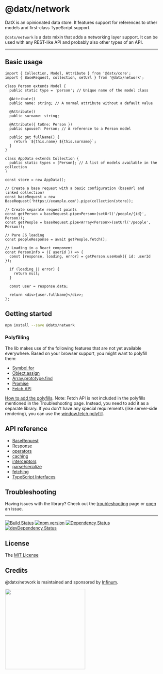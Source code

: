 # @datx/network

DatX is an opinionated data store. It features support for references to other models and first-class TypeScript support.

`@datx/network` is a datx mixin that adds a networking layer support. It can be used with any REST-like API and probably also other types of an API.

---

## Basic usage

```tsx
import { Collection, Model, Attribute } from '@datx/core';
import { BaseRequest, collection, setUrl } from '@datx/network';

class Person extends Model {
  public static type = 'person'; // Unique name of the model class

  @Attribute()
  public name: string; // A normal attribute without a default value

  @Attribute()
  public surname: string;

  @Attribute({ toOne: Person })
  public spouse?: Person; // A reference to a Person model

  public get fullName() {
    return `${this.name} ${this.surname}`;
  }
}

class AppData extends Collection {
  public static types = [Person]; // A list of models available in the collection
}

const store = new AppData();

// Create a base request with a basic configuration (baseUrl and linked collection)
const baseRequest = new BaseRequest('https://example.com').pipe(collection(store));

// Create separate request points
const getPerson = baseRequest.pipe<Person>(setUrl('/people/{id}', Person));
const getPeople = baseRequest.pipe<Array<Person>>(setUrl('/people', Person));

// Pure JS loading
const peopleResponse = await getPeople.fetch();

// Loading in a React component
const PersonInfo = ({ userId }) => {
  const [response, loading, error] = getPerson.useHook({ id: userId });

  if (loading || error) {
    return null;
  }

  const user = response.data;

  return <div>{user.fullName}</div>;
};
```

## Getting started

```bash
npm install --save @datx/network
```

### Polyfilling

The lib makes use of the following features that are not yet available everywhere. Based on your browser support, you might want to polyfill them:

- [Symbol.for](https://developer.mozilla.org/en-US/docs/Web/JavaScript/Reference/Global_Objects/Symbol)
- [Object.assign](https://developer.mozilla.org/en-US/docs/Web/JavaScript/Reference/Global_Objects/Object/assign)
- [Array.prototype.find](https://developer.mozilla.org/en-US/docs/Web/JavaScript/Reference/Global_Objects/Array/find)
- [Promise](https://developer.mozilla.org/en-US/docs/Web/JavaScript/Reference/Global_Objects/Promise)
- [Fetch API](https://developer.mozilla.org/en-US/docs/Web/API/Fetch_API)

[How to add the polyfills](https://datx.dev/docs/troubleshooting/known-issues#the-library-doesnt-work-in-internet-explorer-11).
Note: Fetch API is not included in the polyfills mentioned in the Troubleshooting page. Instead, you need to add it as a separate library. If you don't have any special requirements (like server-side rendering), you can use the [window.fetch polyfill](https://github.com/github/fetch#installation).

## API reference

- [BaseRequest](https://datx.dev/docs/network/base-request)
- [Response](https://datx.dev/docs/network/response)
- [operators](https://datx.dev/docs/network/operators)
- [caching](https://datx.dev/docs/network/caching)
- [interceptors](https://datx.dev/docs/network/interceptors)
- [parse/serialize](https://datx.dev/docs/network/parse-serialize)
- [fetching](https://datx.dev/docs/network/fetching)
- [TypeScript Interfaces](https://datx.dev/docs/network/typescript-interfaces)

## Troubleshooting

Having issues with the library? Check out the [troubleshooting](https://datx.dev/docs/troubleshooting/known-issues) page or [open](https://github.com/infinum/datx/issues/new/choose) an issue.

---

[![Build Status](https://travis-ci.org/infinum/datx.svg?branch=master)](https://travis-ci.org/infinum/datx)
[![npm version](https://badge.fury.io/js/@datx/network.svg)](https://badge.fury.io/js/@datx/network)
[![Dependency Status](https://david-dm.org/infinum/datx.svg?path=packages/@datx/network)](https://david-dm.org/infinum/datx?path=packages/@datx/network)
[![devDependency Status](https://david-dm.org/infinum/datx/dev-status.svg?path=packages/@datx/network)](https://david-dm.org/infinum/datx?path=packages/@datx/network#info=devDependencies)

## License

The [MIT License](LICENSE)

## Credits

@datx/network is maintained and sponsored by
[Infinum](https://www.infinum.com).

<img src="https://infinum.com/infinum.png" width="264">

